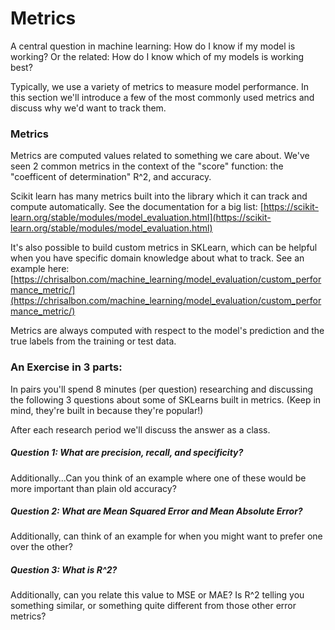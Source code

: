 # Metrics

A central question in machine learning: How do I know if my model is working? Or the related: How do I know which of my models is working best?

Typically, we use a variety of metrics to measure model performance. In this section we'll introduce a few of the most commonly used metrics and discuss why we'd want to track them.

### Metrics

Metrics are computed values related to something we care about. We've seen 2 common metrics in the context of the "score" function: the "coefficent of determination" R^2, and accuracy.

Scikit learn has many metrics built into the library which it can track and compute automatically. See the documentation for a big list: [https://scikit-learn.org/stable/modules/model_evaluation.html](https://scikit-learn.org/stable/modules/model_evaluation.html)

It's also possible to build custom metrics in SKLearn, which can be helpful when you have specific domain knowledge about what to track. See an example here: [https://chrisalbon.com/machine_learning/model_evaluation/custom_performance_metric/](https://chrisalbon.com/machine_learning/model_evaluation/custom_performance_metric/)

Metrics are always computed with respect to the model's prediction and the true labels from the training or test data. 

### An Exercise in 3 parts:

In pairs you'll spend 8 minutes (per question) researching and discussing the following 3 questions about some of SKLearns built in metrics. (Keep in mind, they're built in because they're popular!)

After each research period we'll discuss the answer as a class.

##### Question 1: What are precision, recall, and specificity? 

Additionally...Can you think of an example where one of these would be more important than plain old accuracy?

##### Question 2: What are Mean Squared Error and Mean Absolute Error?

Additionally, can think of an example for when you might want to prefer one over the other?

##### Question 3: What is R^2?

Additionally, can you relate this value to MSE or MAE? Is R^2 telling you something similar, or something quite different from those other error metrics?